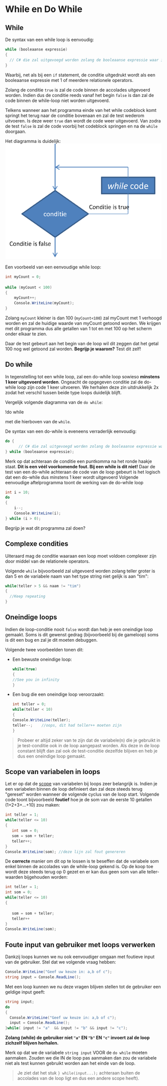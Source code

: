 # While en Do While

## While

De syntax van een while loop is eenvoudig:

```csharp
while (booleaanse expressie) 
{
  // C# die zal uitgevoegd worden zolang de booleaanse expressie waar is
}
```

Waarbij, net als bij een `if` statement, de conditie uitgedrukt wordt als een booleaanse expressie met 1 of meerdere relationele operators.

Zolang de conditie `true` is zal de code binnen de accolades uitgevoerd worden. Indien dus de conditie reeds vanaf het begin `false` is dan zal de code binnen de while-loop niet worden uitgevoerd.

Telkens wanneer aan het programma einde van het while codeblock komt springt het terug naar de conditie bovenaan en zal de test wederom uitvoeren. Is deze weer `true` dan wordt de code weer uitgevoerd. Van zodra de test `false` is zal de code voorbij het codeblock springen en na de `while` doorgaan.

Het diagramma is duidelijk: ![](../../.gitbook/assets/while.png)

Een voorbeeld van een eenvoudige while loop:

```csharp
int myCount = 0;

while (myCount < 100)
{
    myCount++;
    Console.WriteLine(myCount);
}
```

Zolang `myCount` kleiner is dan 100 \(`myCount<100`\) zal myCount met 1 verhoogd worden en zal de huidige waarde van myCount getoond worden. We krijgen met dit programma dus alle getallen van 1 tot en met 100 op het scherm onder elkaar te zien.

Daar de test gebeurt aan het begin van de loop wil dit zeggen dat het getal 100 nog wel getoond zal worden. **Begrijp je waarom?** Test dit zelf!

## Do while

In tegenstelling tot een while loop, zal een do-while loop sowieso **minstens 1 keer uitgevoerd worden**. Ongeacht de opgegeven conditie zal de do-while loop zijn code 1 keer uitvoeren. We herhalen deze zin uitdrukkelijk 2x zodat het verschil tussen beide type loops duidelijk blijft.

Vergelijk volgende diagramma van de `do while`:

!do while

met die hierboven van de `while`.

De syntax van een do-while is eveneens verraderlijk eenvoudig:

```csharp
do {
      // C# die zal uitgevoegd worden zolang de booleaanse expressie waar is
} while (booleaanse expressie);
```

Merk op dat achteraan de conditie een puntkomma na het ronde haakje staat. **Dit is een véél voorkomende fout. Bij een while is dit niet!** Daar de test van een do-while achteraan de code van de loop gebeurt is het logisch dat een do-while dus minstens 1 keer wordt uitgevoerd Volgende eenvoudige aftelprogramma toont de werking van de do-while loop

```csharp
int i = 10;
do
{
    i--;
    Console.WriteLine(i);
} while (i > 0);
```

Begrijp je wat dit programma zal doen?

## Complexe condities

Uiteraard mag de conditie waaraan een loop moet voldoen complexer zijn door middel van de relationele operators.

Volgende `while` bijvoorbeeld zal uitgevoerd worden zolang teller groter is dan 5 en de variabele naam van het type string niet gelijk is aan "tim":

```csharp
while(teller > 5 && naam != "tim")
{
  //Keep repeating
}
```

## Oneindige loops

Indien de loop-conditie nooit `false` wordt dan heb je een oneindige loop gemaakt. Soms is dit gewenst gedrag \(bijvoorbeeld bij de gameloop\) soms is dit een bug en zal je dit moeten debuggen.

Volgende twee voorbeelden tonen dit:

* Een bewuste oneindige loop:

  ```csharp
  while(true)
  {
  //See you in infinity
  }
  ```

* Een bug die een oneindige loop veroorzaakt:

  ```csharp
  int teller = 0; 
  while(teller < 10)
  {
  Console.WriteLine(teller);
  teller--;    //oops, dit had teller++ moeten zijn
  }
  ```

> Probeer er altijd zeker van te zijn dat de variabele\(n\) die je gebruikt in je test-conditie ook in de loop aangepast worden. Als deze in de loop constant blijft dan zal ook de test-conditie dezelfde blijven en heb je dus een oneindige loop gemaakt.

## Scope van variabelen in loops

Let er op dat de [scope](../h4-beslissingen/3_scope.md) van variabelen bij loops zeer belangrijk is. Indien je een variabelen binnen de loop definieert dan zal deze steeds terug "gereset" worden wanneer de volgende cyclus van de loop start. Volgende code toont bijvoorbeeld **foutief** hoe je de som van de eerste 10 getallen \(1+2+3+...+10\) zou maken:

```csharp
int teller = 1;
while(teller <= 10)
{
   int som = 0;
   som = som + teller;
   teller++;
}
Console.WriteLine(som); //deze lijn zal fout genereren
```

De **correcte** manier om dit op te lossen is te beseffen dat de variabele som enkel binnen de accolades van de while-loop gekend is. Op de koop toe wordt deze steeds terug op 0 gezet en er kan dus geen som van alle teller-waarden bijgehouden worden:

```csharp
int teller = 1;
int som = 0;  
while(teller <= 10)
{

   som = som + teller;
   teller++
}
Console.WriteLine(som);
```

## Foute input van gebruiker met loops verwerken

Dankzij loops kunnen we nu ook eenvoudiger omgaan met foutieve input van de gebruiker. Stel dat we volgende vraag hebben:

```csharp
Console.WriteLine("Geef uw keuze in: a,b of c");
string input = Console.ReadLine();
```

Met een loop kunnen we nu deze vragen blijven stellen tot de gebruiker een geldige input geeft:

```csharp
string input;
do
{
  Console.WriteLine("Geef uw keuze in: a,b of c");
  input = Console.ReadLine();
}while( input != "a"  && input != "b" && input != "c");
```

**Zolang \(while\) de gebruiker niet `"a"` EN `"b"` EN `"c"` invoert zal de loop zichzelf blijven herhalen.**

Merk op dat we de variabele `string input` VOOR de `do while` moeten aanmaken. Zouden we die IN de loop pas aanmaken dan zou de variabele niet als test kunnen gebruikt worden aan het einde van de loop.

> Je ziet dat het stuk `} while(input...);` achteraan buiten de accolades van de loop ligt en dus een andere scope heeft\).


